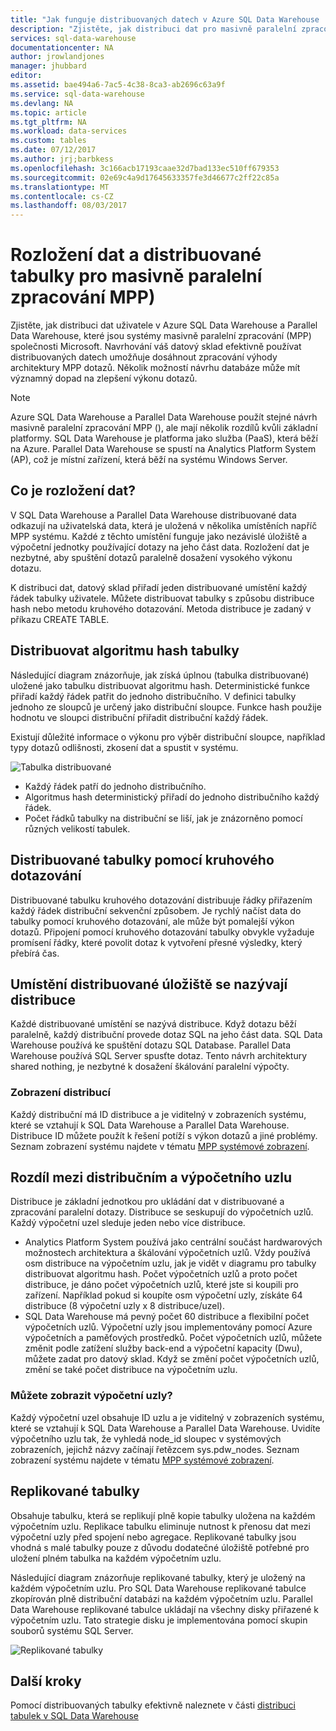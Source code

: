 ```yaml
---
title: "Jak funguje distribuovaných datech v Azure SQL Data Warehouse | Microsoft Docs"
description: "Zjistěte, jak distribuci dat pro masivně paralelní zpracování MPP a možností distribuce tabulek v Azure SQL Data Warehouse a Parallel Data Warehouse."
services: sql-data-warehouse
documentationcenter: NA
author: jrowlandjones
manager: jhubbard
editor: 
ms.assetid: bae494a6-7ac5-4c38-8ca3-ab2696c63a9f
ms.service: sql-data-warehouse
ms.devlang: NA
ms.topic: article
ms.tgt_pltfrm: NA
ms.workload: data-services
ms.custom: tables
ms.date: 07/12/2017
ms.author: jrj;barbkess
ms.openlocfilehash: 3c166acb17193caae32d7bad133ec510ff679353
ms.sourcegitcommit: 02e69c4a9d17645633357fe3d46677c2ff22c85a
ms.translationtype: MT
ms.contentlocale: cs-CZ
ms.lasthandoff: 08/03/2017
---
```

# <a name="distributed-data-and-distributed-tables-for-massively-parallel-processing-mpp"></a>Rozložení dat a distribuované tabulky pro masivně paralelní zpracování MPP)
Zjistěte, jak distribuci dat uživatele v Azure SQL Data Warehouse a Parallel Data Warehouse, které jsou systémy masivně paralelní zpracování (MPP) společnosti Microsoft. Navrhování váš datový sklad efektivně používat distribuovaných datech umožňuje dosáhnout zpracování výhody architektury MPP dotazů. Několik možností návrhu databáze může mít významný dopad na zlepšení výkonu dotazů.  

> [!NOTE]
> Azure SQL Data Warehouse a Parallel Data Warehouse použít stejné návrh masivně paralelní zpracování MPP (), ale mají několik rozdílů kvůli základní platformy. SQL Data Warehouse je platforma jako služba (PaaS), která běží na Azure. Parallel Data Warehouse se spustí na Analytics Platform System (AP), což je místní zařízení, která běží na systému Windows Server.
> 
> 

## <a name="what-is-distributed-data"></a>Co je rozložení dat?
V SQL Data Warehouse a Parallel Data Warehouse distribuované data odkazují na uživatelská data, která je uložená v několika umístěních napříč MPP systému. Každé z těchto umístění funguje jako nezávislé úložiště a výpočetní jednotky používající dotazy na jeho část data. Rozložení dat je nezbytné, aby spuštění dotazů paralelně dosažení vysokého výkonu dotazu.

K distribuci dat, datový sklad přiřadí jeden distribuované umístění každý řádek tabulky uživatele.  Můžete distribuovat tabulky s způsobu distribuce hash nebo metodu kruhového dotazování. Metoda distribuce je zadaný v příkazu CREATE TABLE. 

## <a name="hash-distributed-tables"></a>Distribuovat algoritmu hash tabulky
Následující diagram znázorňuje, jak získá úplnou (tabulka distribuované) uložené jako tabulku distribuovat algoritmu hash. Deterministické funkce přiřadí každý řádek patřit do jednoho distribučního. V definici tabulky jednoho ze sloupců je určený jako distribuční sloupce. Funkce hash použije hodnotu ve sloupci distribuční přiřadit distribuční každý řádek.

Existují důležité informace o výkonu pro výběr distribuční sloupce, například typy dotazů odlišnosti, zkosení dat a spustit v systému.

![Tabulka distribuované](media/sql-data-warehouse-distributed-data/hash-distributed-table.png "distribuované tabulky")  

* Každý řádek patří do jednoho distribučního.  
* Algoritmus hash deterministický přiřadí do jednoho distribučního každý řádek.  
* Počet řádků tabulky na distribuční se liší, jak je znázorněno pomocí různých velikostí tabulek.

## <a name="round-robin-distributed-tables"></a>Distribuované tabulky pomocí kruhového dotazování
Distribuované tabulku kruhového dotazování distribuuje řádky přiřazením každý řádek distribuční sekvenční způsobem. Je rychlý načíst data do tabulky pomocí kruhového dotazování, ale může být pomalejší výkon dotazů.  Připojení pomocí kruhového dotazování tabulky obvykle vyžaduje promísení řádky, které povolit dotaz k vytvoření přesné výsledky, který přebírá čas.

## <a name="distributed-storage-locations-are-called-distributions"></a>Umístění distribuované úložiště se nazývají distribuce
Každé distribuované umístění se nazývá distribuce. Když dotazu běží paralelně, každý distribuční provede dotaz SQL na jeho část data. SQL Data Warehouse používá ke spuštění dotazu SQL Database. Parallel Data Warehouse používá SQL Server spusťte dotaz. Tento návrh architektury shared nothing, je nezbytné k dosažení škálování paralelní výpočty.

### <a name="can-i-view-the-distributions"></a>Zobrazení distribucí
Každý distribuční má ID distribuce a je viditelný v zobrazeních systému, které se vztahují k SQL Data Warehouse a Parallel Data Warehouse. Distribuce ID můžete použít k řešení potíží s výkon dotazů a jiné problémy. Seznam zobrazení systému najdete v tématu [MPP systémové zobrazení](sql-data-warehouse-reference-tsql-statements.md).

## <a name="difference-between-a-distribution-and-a-compute-node"></a>Rozdíl mezi distribučním a výpočetního uzlu
Distribuce je základní jednotkou pro ukládání dat v distribuované a zpracování paralelní dotazy. Distribuce se seskupují do výpočetních uzlů. Každý výpočetní uzel sleduje jeden nebo více distribuce.  

* Analytics Platform System používá jako centrální součást hardwarových možnostech architektura a škálování výpočetních uzlů. Vždy používá osm distribuce na výpočetním uzlu, jak je vidět v diagramu pro tabulky distribuovat algoritmu hash. Počet výpočetních uzlů a proto počet distribuce, je dáno počet výpočetních uzlů, které jste si koupili pro zařízení. Například pokud si koupíte osm výpočetní uzly, získáte 64 distribuce (8 výpočetní uzly x 8 distribuce/uzel). 
* SQL Data Warehouse má pevný počet 60 distribuce a flexibilní počet výpočetních uzlů. Výpočetní uzly jsou implementovány pomocí Azure výpočetních a paměťových prostředků. Počet výpočetních uzlů, můžete změnit podle zatížení služby back-end a výpočetní kapacity (Dwu), můžete zadat pro datový sklad. Když se změní počet výpočetních uzlů, změní se také počet distribuce na výpočetním uzlu. 

### <a name="can-i-view-the-compute-nodes"></a>Můžete zobrazit výpočetní uzly?
Každý výpočetní uzel obsahuje ID uzlu a je viditelný v zobrazeních systému, které se vztahují k SQL Data Warehouse a Parallel Data Warehouse.  Uvidíte výpočetního uzlu tak, že vyhledá node_id sloupec v systémových zobrazeních, jejichž názvy začínají řetězcem sys.pdw_nodes. Seznam zobrazení systému najdete v tématu [MPP systémové zobrazení](sql-data-warehouse-reference-tsql-statements.md).

## <a name="Replicated"></a>Replikované tabulky
Obsahuje tabulku, která se replikují plně kopie tabulky uložena na každém výpočetním uzlu. Replikace tabulku eliminuje nutnost k přenosu dat mezi výpočetní uzly před spojení nebo agregace. Replikované tabulky jsou vhodná s malé tabulky pouze z důvodu dodatečné úložiště potřebné pro uložení plném tabulka na každém výpočetním uzlu.  

Následující diagram znázorňuje replikované tabulky, který je uložený na každém výpočetním uzlu. Pro SQL Data Warehouse replikované tabulce zkopírován plně distribuční databázi na každém výpočetním uzlu. Parallel Data Warehouse replikované tabulce ukládají na všechny disky přiřazené k výpočetním uzlu.  Tato strategie disku je implementována pomocí skupin souborů systému SQL Server.  

![Replikované tabulky](media/sql-data-warehouse-distributed-data/replicated-table.png "replikované tabulky") 

## <a name="next-steps"></a>Další kroky
Pomocí distribuovaných tabulky efektivně naleznete v části [distribuci tabulek v SQL Data Warehouse](sql-data-warehouse-tables-distribute.md)  

